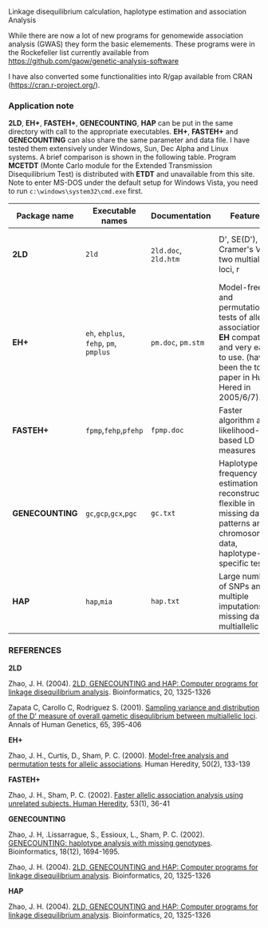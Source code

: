 Linkage disequilibrium calculation, haplotype estimation and association Analysis

While there are now a lot of new programs for genomewide association analysis (GWAS) they form the basic elemements.  These programs were in the Rockefeller list currently available from https://github.com/gaow/genetic-analysis-software
 
I have also converted some functionalities into R/gap available from CRAN (https://cran.r-project.org/).

### Application note

**2LD**, **EH+**, **FASTEH+**, **GENECOUNTING**, **HAP** can be put in the same directory with call to the appropriate executables. **EH+**, **FASTEH+** and **GENECOUNTING** can also share the same parameter and data file. I have tested them extensively under Windows, Sun, Dec Alpha and Linux systems. A brief comparison is shown in the following table. Program **MCETDT** (Monte Carlo module for the Extended Transmission Disequilibrium Test) is distributed with **ETDT** and unavailable from this site. Note to enter MS-DOS under the default setup for Windows Vista, you need to run `c:\windows\system32\cmd.exe` first. 

Package name | Executable names| Documentation | Features | Limitations
-------------|-----------------|---------------|----------|------------
**2LD**| `2ld` | `2ld.doc`, `2ld.htm` |  D', SE(D'), Cramer's V for two multiallelic loci, r | Requires **LDSHELL** for many markers, does not show D' in graphics
**EH+** | `eh`, `ehplus`, `fehp`, `pm`, `pmplus` | `pm.doc`, `pm.stm` |  Model-free and permutation tests of allelic association. **EH** compatible and very easy to use. (having been the top paper in Hum Hered in 2005/6/7). | Slower than **FASTEH+** and **GENECOUNTING** but call **FASTEH+** for permutation tests from version 1.2
**FASTEH+** | `fpmp`,`fehp`,`pfehp` | `fpmp.doc` | Faster algorithm and likelihood-based LD measures | Does not handle missing data, less statistics than **EH+**
**GENECOUNTING**  | `gc`,`gcp`,`gcx`,`pgc` | `gc.txt` | Haplotype frequency estimation and reconstruction, flexible in missing data patterns and X chromosome data, haplotype-specific tests | Limited to about 15 SNPs and slow with multiple multiallelic loci with missing data
**HAP** |  `hap`,`mia` | `hap.txt` | Large number of SNPs and multiple imputations, missing data, multiallelic loci | Possibly sub-optimal solution


### REFERENCES

**2LD**

Zhao, J. H. (2004). [2LD, GENECOUNTING and HAP: Computer programs for linkage disequilibrium analysis](https://jinghuazhao.github.io/paper/bi04.pdf). Bioinformatics, 20, 1325-1326

Zapata C, Carollo C, Rodriguez S. (2001). [Sampling variance and distribution of the D' measure of overall gametic disequlibrium between multiallelic loci](https://jinghuazhao.github.io/paper/zapata01.pdf). Annals of Human Genetics, 65, 395-406


**EH+**

Zhao, J. H., Curtis, D., Sham, P. C. (2000). [Model-free analysis and permutation tests for allelic associations](https://jinghuazhao.github.io/paper/hh00.pdf). Human Heredity, 50(2), 133-139


**FASTEH+**

Zhao, J. H., Sham, P. C. (2002). [Faster allelic association analysis using unrelated subjects. Human Heredity](https://jinghuazhao.github.io/paper/hh02.pdf), 53(1), 36-41


**GENECOUNTING**

Zhao, J. H, .Lissarrague, S., Essioux, L., Sham, P. C. (2002). [GENECOUNTING: haplotype analysis with missing genotypes](https://jinghuazhao.github.io/paper/bi02.pdf). Bioinformatics, 18(12), 1694-1695.

Zhao, J. H. (2004). [2LD, GENECOUNTING and HAP: Computer programs for linkage disequilibrium analysis](https://jinghuazhao.github.io/paper/bi04.pdf). Bioinformatics, 20, 1325-1326 

**HAP**

Zhao, J. H. (2004). [2LD, GENECOUNTING and HAP: Computer programs for linkage disequilibrium analysis](https://jinghuazhao.github.io/paper/bi04.pdf). Bioinformatics, 20, 1325-1326


